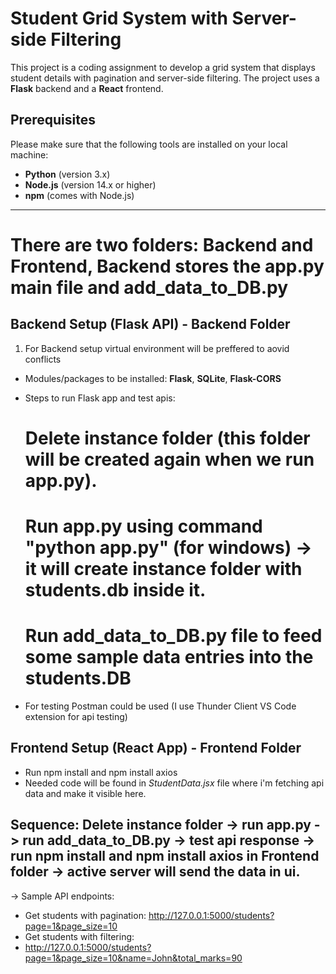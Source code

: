 # Student Grid System with Server-side Filtering

This project is a coding assignment to develop a grid system that displays student details with pagination and server-side filtering. The project uses a **Flask** backend and a **React** frontend.

## Prerequisites

Please make sure that the following tools are installed on your local machine:
- **Python** (version 3.x)
- **Node.js** (version 14.x or higher)
- **npm** (comes with Node.js)

---

# There are two folders: Backend and Frontend, Backend stores the app.py main file and add_data_to_DB.py

## Backend Setup (Flask API) - Backend Folder

1. For Backend setup virtual environment will be preffered to aovid conflicts
- Modules/packages to  be installed:  **Flask**, **SQLite**, **Flask-CORS**
- Steps to run Flask app and test apis:
    # Delete instance folder (this folder will be created again when we run app.py).
    # Run app.py using command "python app.py" (for windows) -> it will create instance folder with     students.db inside it.
    # Run add_data_to_DB.py file to feed some sample data entries into the students.DB

- For testing Postman could be used (I use Thunder Client VS Code extension for api testing)


## Frontend Setup (React App) - Frontend Folder
- Run npm install and npm install axios 
- Needed code will be found in *StudentData.jsx* file where i'm fetching api data and make it visible here.


## Sequence: Delete instance folder -> run app.py -> run add_data_to_DB.py -> test api response -> run npm install and npm install axios in Frontend folder -> active server will send the data in ui.

-> Sample API endpoints:
- Get students with pagination: http://127.0.0.1:5000/students?page=1&page_size=10
- Get students with filtering:
- http://127.0.0.1:5000/students?page=1&page_size=10&name=John&total_marks=90



